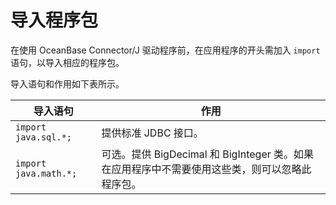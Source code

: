 导入程序包 
==========================

在使用 OceanBase Connector/J 驱动程序前，在应用程序的开头需加入 `import` 语句，以导入相应的程序包。

导入语句和作用如下表所示。


|       **导入语句**        |                           **作用**                            |
|-----------------------|-------------------------------------------------------------|
| `import java.sql.*;`  | 提供标准 JDBC 接口。                                               |
| `import java.math.*;` | 可选。提供 BigDecimal 和 BigInteger 类。如果在应用程序中不需要使用这些类，则可以忽略此程序包。 |


